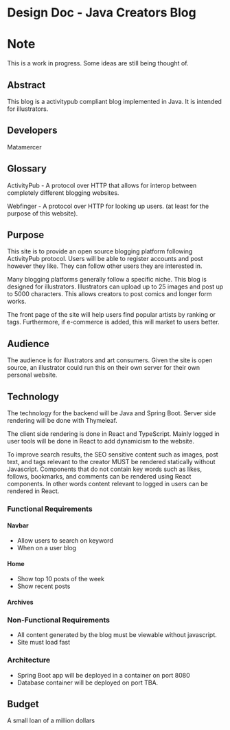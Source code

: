 # Design Doc - Java Creators Blog 

# Note
This is a work in progress. Some ideas are still being thought of. 


## Abstract

This blog is a activitypub compliant blog implemented in Java. It is intended for illustrators. 



## Developers

Matamercer


## Glossary


ActivityPub - A protocol over HTTP that allows for interop between completely different blogging websites.

Webfinger - A protocol over HTTP for looking up users. (at least for the purpose of this website).

## Purpose

This site is to provide an open source blogging platform following ActivityPub protocol. Users will be able to register accounts and post however they like. They can follow other users they are interested in. 

Many blogging platforms generally follow a specific niche. This blog is designed for illustrators. Illustrators can upload up to 25 images and post up to 5000 characters. This allows creators to post comics and longer form works. 

The front page of the site will help users find popular artists by ranking or tags. Furthermore, if e-commerce is added, this will market to users better. 




## Audience

The audience is for illustrators and art consumers. Given the site is open source, an illustrator could run this on their own server for their own personal website. 

## Technology

The technology for the backend will be Java and Spring Boot. Server side rendering will be done with Thymeleaf.

The client side rendering is done in React and TypeScript. Mainly logged in user tools will be done in React to add dynamicism to the website.

To improve search results, the SEO sensitive content such as images, post text, and tags relevant to the creator MUST be rendered statically without Javascript. Components that do not contain key words such as likes, follows, bookmarks, and comments can be rendered using React components. In other words content relevant to logged in users can be rendered in React. 


### Functional Requirements

#### Navbar
- Allow users to search on keyword
- When on a user blog 
#### Home

- Show top 10 posts of the week
- Show recent posts

#### Archives 


### Non-Functional Requirements

- All content generated by the blog must be viewable without javascript. 
- Site must load fast

### Architecture
- Spring Boot app will be deployed in a container on port 8080
- Database container will be deployed on port TBA.


## Budget

 A small loan of a million dollars






